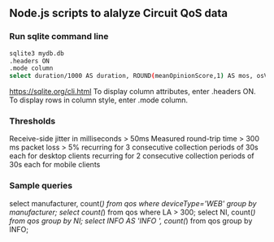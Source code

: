 ## Node.js scripts to alalyze Circuit QoS data


### Run sqlite command line

```bash
sqlite3 mydb.db
.headers ON
.mode column
select duration/1000 AS duration, ROUND(meanOpinionScore,1) AS mos, osVersion, deviceType, deviceSubtype, OS, `OR`, LA, JI, ST, CT, RCT, MT, UD, NI, RCT, LCT, ROUND(p_loss_sent,3) AS pl_sent, ROUND(p_loss_rcvd,3) AS pl_recv, INFO from qos order by (pl_sent+pl_recv) DESC  limit 100;
```
https://sqlite.org/cli.html
To display column attributes, enter .headers ON.
To display rows in column style, enter .mode column.


### Thresholds
Receive-side jitter in milliseconds > 50ms
Measured round-trip time  > 300 ms
packet loss > 5%
recurring for 3 consecutive collection periods of 30s each for desktop clients
recurring for 2 consecutive collection periods of 30s each for mobile clients


### Sample queries
select manufacturer, count(*) from qos where deviceType='WEB' group by manufacturer;
select count(*) from qos where LA > 300;
select NI, count(*) from qos group by NI;
select INFO AS 'INFO                       ', count(*) from qos group by INFO;